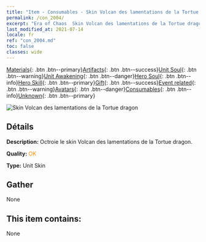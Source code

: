 ```yaml
---
title: "Item - Consumables - Skin Volcan des lamentations de la Tortue dragon"
permalink: /con_2004/
excerpt: "Era of Chaos  Skin Volcan des lamentations de la Tortue dragon"
last_modified_at: 2021-07-14
locale: fr
ref: "con_2004.md"
toc: false
classes: wide
---
```

 [Materials](/ItemsFR/){: .btn .btn--primary}[Artifacts](/ItemsFR/Artifacts/){: .btn .btn--success}[Unit Soul](/ItemsFR/UnitSoul/){: .btn .btn--warning}[Unit Awakening](/ItemsFR/UnitAwakening/){: .btn .btn--danger}[Hero Soul](/ItemsFR/HeroSoul/){: .btn .btn--info}[Hero Skill](/ItemsFR/HeroSkill/){: .btn .btn--primary}[Gift](/ItemsFR/Gift/){: .btn .btn--success}[Event related](/ItemsFR/Events/){: .btn .btn--warning}[Avatars](/ItemsFR/Avatars/){: .btn .btn--danger}[Consumables](/ItemsFR/Consumables/){: .btn .btn--info}[Unknown](/ItemsFR/Unknown/){: .btn .btn--primary}

 ![Skin Volcan des lamentations de la Tortue dragon](/images/u/ti_longguidiancangpifu.jpg)

## Détails
 **Description:** Octroie le skin Volcan des lamentations de la Tortue dragon.

 **Quality:** <span style="color: #FF8C00">OK</span>

 **Type:** Unit Skin

## Gather

  None

## This item contains:

  None

